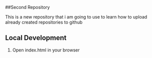 ##Second Repository

This is a new repository that i am going to use to learn how to upload already created repositories to github

## Local Development

1. Open index.html in your browser

